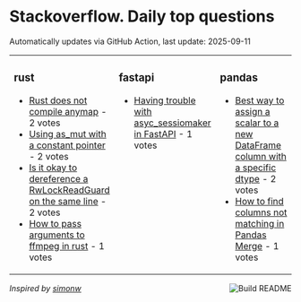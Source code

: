 # Stackoverflow. Daily top questions 

Automatically updates via GitHub Action, last update: <!-- date starts -->2025-09-11<!-- date ends -->


<table><tr><td valign="top" width="33%">

### rust
<!-- rust starts -->
* [Rust does not compile anymap](https://stackoverflow.com/questions/79762062/rust-does-not-compile-anymap) - 2 votes
* [Using as_mut with a constant pointer](https://stackoverflow.com/questions/79762009/using-as-mut-with-a-constant-pointer) - 2 votes
* [Is it okay to dereference a RwLockReadGuard on the same line](https://stackoverflow.com/questions/79761444/is-it-okay-to-dereference-a-rwlockreadguard-on-the-same-line) - 2 votes
* [How to pass arguments to ffmpeg in rust](https://stackoverflow.com/questions/79761405/how-to-pass-arguments-to-ffmpeg-in-rust) - 1 votes
<!-- rust ends -->
</td><td valign="top" width="34%">


### fastapi
<!-- fastapi starts -->
* [Having trouble with asyc_sessiomaker in FastAPI](https://stackoverflow.com/questions/79761506/having-trouble-with-asyc-sessiomaker-in-fastapi) - 1 votes
<!-- fastapi ends -->
</td><td valign="top" width="34%">


### pandas
<!-- pandas starts -->
* [Best way to assign a scalar to a new DataFrame column with a specific dtype](https://stackoverflow.com/questions/79761269/best-way-to-assign-a-scalar-to-a-new-dataframe-column-with-a-specific-dtype) - 2 votes
* [How to find columns not matching in Pandas Merge](https://stackoverflow.com/questions/79761149/how-to-find-columns-not-matching-in-pandas-merge) - 1 votes
<!-- pandas ends -->
</td></tr></table>

<a href="https://github.com/hp0404/hp0404/actions"><img src="https://github.com/hp0404/hp0404/workflows/Build%20README/badge.svg" align="right" alt="Build README"></a> <p>*Inspired by  [simonw](https://github.com/simonw/simonw)*</p>
